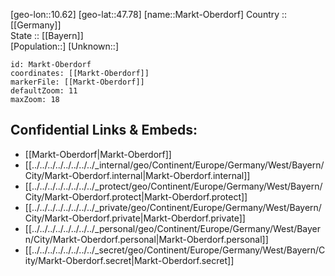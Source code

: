 ﻿---
location: [47.78,10.62] 
mapzoom: [7,12] 
mapmarker: city 
type: City
tags:
- geo/City


SpocWebEntityId: 32316
isDeleted: false
confidential: public

---
[geo-lon::10.62] 
[geo-lat::47.78] 
[name::Markt-Oberdorf] 
Country :: [[Germany]]  
State :: [[Bayern]]  
[Population::] 
[Unknown::] 


```leaflet
id: Markt-Oberdorf
coordinates: [[Markt-Oberdorf]] 
markerFile: [[Markt-Oberdorf]] 
defaultZoom: 11 
maxZoom: 18
```


## Confidential Links & Embeds: 
- [[Markt-Oberdorf|Markt-Oberdorf]]  
- [[../../../../../../../../_internal/geo/Continent/Europe/Germany/West/Bayern/City/Markt-Oberdorf.internal|Markt-Oberdorf.internal]] 
- [[../../../../../../../../_protect/geo/Continent/Europe/Germany/West/Bayern/City/Markt-Oberdorf.protect|Markt-Oberdorf.protect]] 
- [[../../../../../../../../_private/geo/Continent/Europe/Germany/West/Bayern/City/Markt-Oberdorf.private|Markt-Oberdorf.private]] 
- [[../../../../../../../../_personal/geo/Continent/Europe/Germany/West/Bayern/City/Markt-Oberdorf.personal|Markt-Oberdorf.personal]] 
- [[../../../../../../../../_secret/geo/Continent/Europe/Germany/West/Bayern/City/Markt-Oberdorf.secret|Markt-Oberdorf.secret]] 
